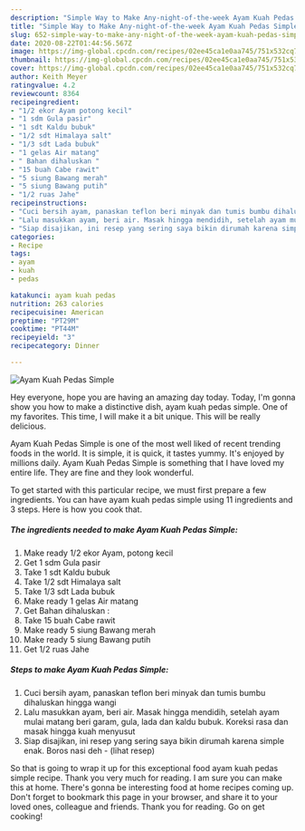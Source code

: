 ```yaml
---
description: "Simple Way to Make Any-night-of-the-week Ayam Kuah Pedas Simple"
title: "Simple Way to Make Any-night-of-the-week Ayam Kuah Pedas Simple"
slug: 652-simple-way-to-make-any-night-of-the-week-ayam-kuah-pedas-simple
date: 2020-08-22T01:44:56.567Z
image: https://img-global.cpcdn.com/recipes/02ee45ca1e0aa745/751x532cq70/ayam-kuah-pedas-simple-foto-resep-utama.jpg
thumbnail: https://img-global.cpcdn.com/recipes/02ee45ca1e0aa745/751x532cq70/ayam-kuah-pedas-simple-foto-resep-utama.jpg
cover: https://img-global.cpcdn.com/recipes/02ee45ca1e0aa745/751x532cq70/ayam-kuah-pedas-simple-foto-resep-utama.jpg
author: Keith Meyer
ratingvalue: 4.2
reviewcount: 8364
recipeingredient:
- "1/2 ekor Ayam potong kecil"
- "1 sdm Gula pasir"
- "1 sdt Kaldu bubuk"
- "1/2 sdt Himalaya salt"
- "1/3 sdt Lada bubuk"
- "1 gelas Air matang"
- " Bahan dihaluskan "
- "15 buah Cabe rawit"
- "5 siung Bawang merah"
- "5 siung Bawang putih"
- "1/2 ruas Jahe"
recipeinstructions:
- "Cuci bersih ayam, panaskan teflon beri minyak dan tumis bumbu dihaluskan hingga wangi"
- "Lalu masukkan ayam, beri air. Masak hingga mendidih, setelah ayam mulai matang beri garam, gula, lada dan kaldu bubuk. Koreksi rasa dan masak hingga kuah menyusut"
- "Siap disajikan, ini resep yang sering saya bikin dirumah karena simple enak. Boros nasi deh             (lihat resep)"
categories:
- Recipe
tags:
- ayam
- kuah
- pedas

katakunci: ayam kuah pedas 
nutrition: 263 calories
recipecuisine: American
preptime: "PT29M"
cooktime: "PT44M"
recipeyield: "3"
recipecategory: Dinner

---
```



![Ayam Kuah Pedas Simple](https://img-global.cpcdn.com/recipes/02ee45ca1e0aa745/751x532cq70/ayam-kuah-pedas-simple-foto-resep-utama.jpg)

Hey everyone, hope you are having an amazing day today. Today, I'm gonna show you how to make a distinctive dish, ayam kuah pedas simple. One of my favorites. This time, I will make it a bit unique. This will be really delicious.

Ayam Kuah Pedas Simple is one of the most well liked of recent trending foods in the world. It is simple, it is quick, it tastes yummy. It's enjoyed by millions daily. Ayam Kuah Pedas Simple is something that I have loved my entire life. They are fine and they look wonderful.




To get started with this particular recipe, we must first prepare a few ingredients. You can have ayam kuah pedas simple using 11 ingredients and 3 steps. Here is how you cook that.

<!--inarticleads1-->

##### The ingredients needed to make Ayam Kuah Pedas Simple:

1. Make ready 1/2 ekor Ayam, potong kecil
1. Get 1 sdm Gula pasir
1. Take 1 sdt Kaldu bubuk
1. Take 1/2 sdt Himalaya salt
1. Take 1/3 sdt Lada bubuk
1. Make ready 1 gelas Air matang
1. Get  Bahan dihaluskan :
1. Take 15 buah Cabe rawit
1. Make ready 5 siung Bawang merah
1. Make ready 5 siung Bawang putih
1. Get 1/2 ruas Jahe




<!--inarticleads2-->

##### Steps to make Ayam Kuah Pedas Simple:

1. Cuci bersih ayam, panaskan teflon beri minyak dan tumis bumbu dihaluskan hingga wangi
1. Lalu masukkan ayam, beri air. Masak hingga mendidih, setelah ayam mulai matang beri garam, gula, lada dan kaldu bubuk. Koreksi rasa dan masak hingga kuah menyusut
1. Siap disajikan, ini resep yang sering saya bikin dirumah karena simple enak. Boros nasi deh -             (lihat resep)




So that is going to wrap it up for this exceptional food ayam kuah pedas simple recipe. Thank you very much for reading. I am sure you can make this at home. There's gonna be interesting food at home recipes coming up. Don't forget to bookmark this page in your browser, and share it to your loved ones, colleague and friends. Thank you for reading. Go on get cooking!
